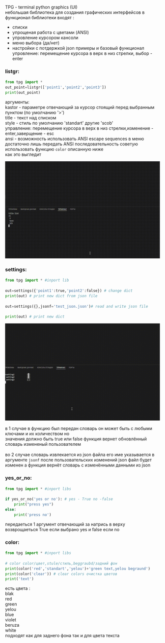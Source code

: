 TPG - terminal python graphics (UI)<br>
небольшая библиотека для создания графических интерфейсов 
в функционал библиотеки входят :
- списки
- упрощеная работа с цветами (ANSI)
- упровление курсором кансоли
- меню выбора (да/нет)
- настройки с потдержкой json
примеры и базовый функционал<br>
упровление: перемещение курсора в верх в низ стрелки, выбор - enter<br>
<h3>listgr:</h3>

```python
from tpg import *
out_point=listgr(['point1','point2','point3'])
print(out_point)
```

аргументы:<br>
kastor - параметре отвечающий за курсор стоящий перед выбранным пунктом (по умолчанию '>')<br>
title - текст над списком <br>
style - стиль по умолчанию 'standart' другие 'scob'<br>
управление: перемещение курсора в верх в низ стрелки,изменение - enter,заверщение - esc<br>
ansi - возможность использовать ANSI escape sequences в меню достаточно лишь передать ANSI последовательность советую использовать функцию `color` описанную ниже <br>
как это выгледит

![hippo](doc/list_test.gif)

<h3>settings:</h3>

```python 
from tpg import * #inport lib

out=settings({'point1':true,'point2':false}) # change dict
print(out) # print new dict from json file

out=settings({},jsonf='test_json.json')# read and write json file 

print(out) # print new dict 

```
![hippo](doc/settings_ui_test.gif)

в 1 случае в функцию был передан словарь он может быть с любыми ключами и их количеством но  
значения должно быть true или false функция вернет обновлённый словарь измененый пользователем<br><br>
во 2 случае словарь извлекается из json файла его име указывается в аргументе `jsonf` после пользовательских изменений json файл будет изменен а функция вернёт словарь с изменёнными данными из json

<h3>yes_or_no:</h3>

```python
from tpg import * #inport libs

if yes_or_no('yes or no'): # yes - True no -false 
    print("press yes") 
else:
    print('press no')  
```
передаеться 1 аргумент отвечающий за натрись в верху <br> 
возврощаеться True если выбрано yes и false если no 

<h3>color:</h3>

```python
from tpg import * #inport libs

# color color/цвет,stule/стиль,beggraubd/задний фон
print(color('red','standart','yelou')+'green text,yelou begraund') 
print(color('clear')) # clear colors очистка цветов 
print('text')
```

есть цвета : <br> 
blak <br> 
red <br> 
green <br> 
yelou <br> 
blue <br> 
violet <br> 
beruza <br> 
white <br> 
подходят как для заднего фона так и для цвета текста 


